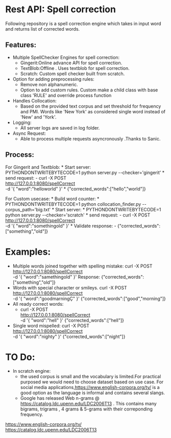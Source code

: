 # Rest API: Spell correction 
Following repository is a spell correction engine which takes in input word and returns list of corrected words.
## Features:
* Multiple SpellChecker Engines for spell correction:
    - Gingerit:Online advance API for spell correction.
    - TextBlob:Offline . Uses textblob for spell correction.
    - Scratch: Custom spell checker built from scratch.
* Option for adding preprocessing rules:
    * Remove non alphanumeric.
    * Option to add custom rules. Custom make a child class with base class 'RULE' and override process function
* Handles Collocation:
    * Based on the provided text corpus and set threshold for frequency and PMI. Words like 'New York' as considered single word instead of 'New' and 'York'.
* Logging:
    - All server logs are saved in log folder.
* Async Request:
    * Able to process multiple requests asyncronously .Thanks to Sanic.

## Process:
For Gingerit and Textblob:
    * Start server:
    PYTHONDONTWRITEBYTECODE=1 python server.py --checker='gingerit'
    * send request:
    -   curl  -X POST \
          http://127.0.0.1:8080/spellCorrect \
           -d '{
                "word":"helloworld"
        }'
    * {"corrected_words":["hello","world"]}

For Custom usecase:
    * Build word counter:
        * PYTHONDONTWRITEBYTECODE=1 python collocation_finder.py --corpus_path='big.txt'
    * Start server:
        * PYTHONDONTWRITEBYTECODE=1 python server.py --checker='scratch'
    * send request:
    -   curl  -X POST \
          http://127.0.0.1:8080/spellCorrect \
           -d '{
                "word":"somethingold"
        }'
    * Validate response:
    - {"corrected_words":["something","old"]}

# Examples:
* Multiple words joined together with spelling mistake:
    curl  -X POST \
  http://127.0.0.1:8080/spellCorrect \
   -d '{
        "word":"samethingold"
    }'
    Response:
    {"corrected_words":["something","old"]}
* Words with special character or smileys.
    curl  -X POST \
      http://127.0.0.1:8080/spellCorrect \
       -d '{
            "word":"goodmarningÇ"
    }'
    {"corrected_words":["good","morning"]}
* All ready correct words:
    * curl  -X POST \
  http://127.0.0.1:8080/spellCorrect \
   -d '{
        "word":"hell"
}'
{"corrected_words":["hell"]}
* Single word mispelled: 
    curl  -X POST \
      http://127.0.0.1:8080/spellCorrect \
       -d '{
            "word":"nighty"
    }'
    {"corrected_words":["night"]}
# TO Do:
* In scratch engine:
    * the used corpus is small and the vocabulary is limited.For practical purposed we would need to choose dataset based on use case. For social media applications,https://www.english-corpora.org/tv/ is a good option as the language is informal and contains several slangs.
    * Google has released Web n-grams @ https://catalog.ldc.upenn.edu/LDC2006T13 . This contains many bigrams, trigrams , 4 grams & 5-grams with their correponding frequency.




https://www.english-corpora.org/tv/
https://catalog.ldc.upenn.edu/LDC2006T13